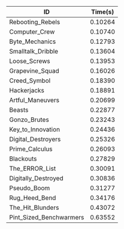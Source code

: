 |ID|Time(s)|
|-|-|
|Rebooting_Rebels|0.10264|
|Computer_Crew|0.10740|
|Byte_Mechanics|0.12793|
|Smalltalk_Dribble|0.13604|
|Loose_Screws|0.13953|
|Grapevine_Squad|0.16026|
|Creed_Symbol|0.18390|
|Hackerjacks|0.18891|
|Artful_Maneuvers|0.20699|
|Beasts|0.22877|
|Gonzo_Brutes|0.23243|
|Key_to_Innovation|0.24436|
|Digital_Destroyers|0.25326|
|Prime_Calculus|0.26093|
|Blackouts|0.27829|
|The_ERROR_List|0.30091|
|Digitally_Destroyed|0.30836|
|Pseudo_Boom|0.31277|
|Rug_Heed_Bend|0.34176|
|The_Hit_Blunders|0.43072|
|Pint_Sized_Benchwarmers|0.63552|
